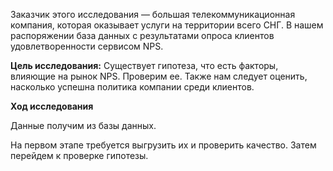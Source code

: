 Заказчик этого исследования — большая телекоммуникационная компания, которая оказывает услуги на территории всего СНГ. В нашем распоряжении база данных с результатами опроса клиентов удовлетворенности сервисом NPS.

**Цель исследования:**
Существует гипотеза, что есть факторы, влияющие на рынок NPS. Проверим ее. Также нам следует оценить, насколько успешна политика компании среди клиентов.

**Ход исследования**

Данные получим из базы данных.

На первом этапе требуется выгрузить их и проверить качество. Затем перейдем к проверке гипотезы.
